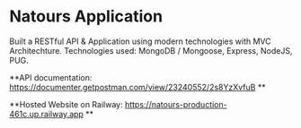 # Natours Application

Built a RESTful API & Application using modern technologies with MVC Architechture.
Technologies used: MongoDB / Mongoose, Express, NodeJS, PUG.

**API documentation: https://documenter.getpostman.com/view/23240552/2s8YzXvfuB **

**Hosted Website on Railway: https://natours-production-461c.up.railway.app **

